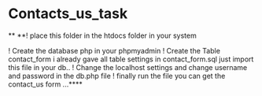 # Contacts_us_task
**
**! place this folder in the htdocs folder in your system

! Create the database php in your phpmyadmin 
! Create the Table  contact_form  i already gave all table settings in contact_form.sql just import this file in your db..
! Change the localhost settings and change username and password  in the db.php file
! finally run the file you can get the contact_us form ...****



